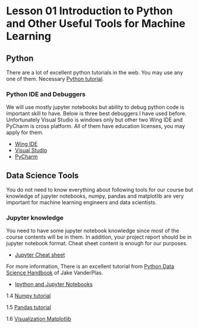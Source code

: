 
# Lesson 01 Introduction to Python and Other Useful Tools for Machine Learning

## Python
There are a lot of excellent python tutorials in the web.
You may use any one of them.
Necessary [Python tutorial](python-introduction.md).

### Python IDE and Debuggers

We will use mostly jupyter notebooks but ability to debug python code is important skill to have.
Below is three best debuggers I have used before.
Unfortunately Visual Studio is windows only but other two Wing IDE and PyCharm is cross platform.
All of them have education licenses, you may apply for them.

- [Wing IDE](https://wingware.com/)
- [Visual Studio](https://visualstudio.microsoft.com/vs/features/python/)
- [PyCharm](https://www.jetbrains.com/pycharm)

## Data Science Tools

You do not need to know everything about following tools for our course but knowledge of jupyter notebooks, numpy, pandas and matplotlib are very important for machine learning engineers and data scientists.

### Jupyter knowledge

You need to have some jupyter notebook knowledge since most of the course contents will be in them.
In addition, your project report should be in jupyter notebook format.
Cheat sheet content is enough for our purposes.

- [Jupyter Cheat sheet](https://s3.amazonaws.com/assets.datacamp.com/blog_assets/Jupyter_Notebook_Cheat_Sheet.pdf)


For more information, There is an excellent tutorial from [Python Data Science Handbook](https://jakevdp.github.io/PythonDataScienceHandbook/) of Jake VanderPlas.

- [Ipython and Jupyter Notebooks](https://jakevdp.github.io/PythonDataScienceHandbook/01.00-ipython-beyond-normal-python.html)






1.4 [Numpy tutorial](https://jakevdp.github.io/PythonDataScienceHandbook/02.00-introduction-to-numpy.html)

1.5 [Pandas tutorial](https://jakevdp.github.io/PythonDataScienceHandbook/03.00-introduction-to-pandas.html)

1.6 [Visualization Matplotlib](https://jakevdp.github.io/PythonDataScienceHandbook/04.00-introduction-to-matplotlib.html)

